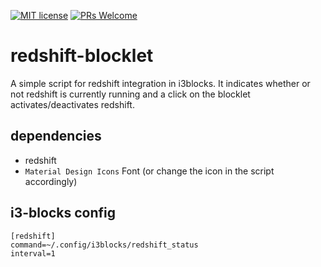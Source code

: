 [![MIT license](https://img.shields.io/badge/License-MIT-blue.svg)](https://lbesson.mit-license.org/) [![PRs Welcome](https://img.shields.io/badge/PRs-welcome-brightgreen.svg?style=flat-square)](http://makeapullrequest.com)

# redshift-blocklet

A simple script for redshift integration in i3blocks. It indicates whether or
not redshift is currently running and a click on the blocklet
activates/deactivates redshift.

## dependencies

- redshift
- `Material Design Icons` Font (or change the icon in the script accordingly)

## i3-blocks config

```
[redshift]
command=~/.config/i3blocks/redshift_status
interval=1
```

